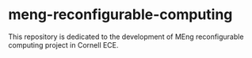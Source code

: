 # meng-reconfigurable-computing
This repository is dedicated to the development of MEng reconfigurable computing project in Cornell ECE. 
